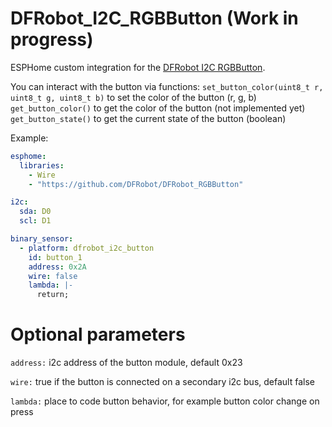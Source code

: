 # DFRobot_I2C_RGBButton (Work in progress)
ESPHome custom integration for the [DFRobot I2C RGBButton](https://wiki.dfrobot.com/SKU_DFR0991_Gravity_I2C_RGB_LED_Button_Module).

You can interact with the button via functions:
`set_button_color(uint8_t r, uint8_t g, uint8_t b)` to set the color of the button (r, g, b)
`get_button_color()` to get the color of the button (not implemented yet)
`get_button_state()` to get the current state of the button (boolean)

Example:
```yaml
esphome:
  libraries:
    - Wire
    - "https://github.com/DFRobot/DFRobot_RGBButton"

i2c:    
  sda: D0
  scl: D1

binary_sensor:
  - platform: dfrobot_i2c_button
    id: button_1
    address: 0x2A
    wire: false
    lambda: |-
      return;
```

# Optional parameters

`address:` i2c address of the button module, default 0x23

`wire:` true if the button is connected on a secondary i2c bus, default false

`lambda:` place to code button behavior, for example button color change on press
